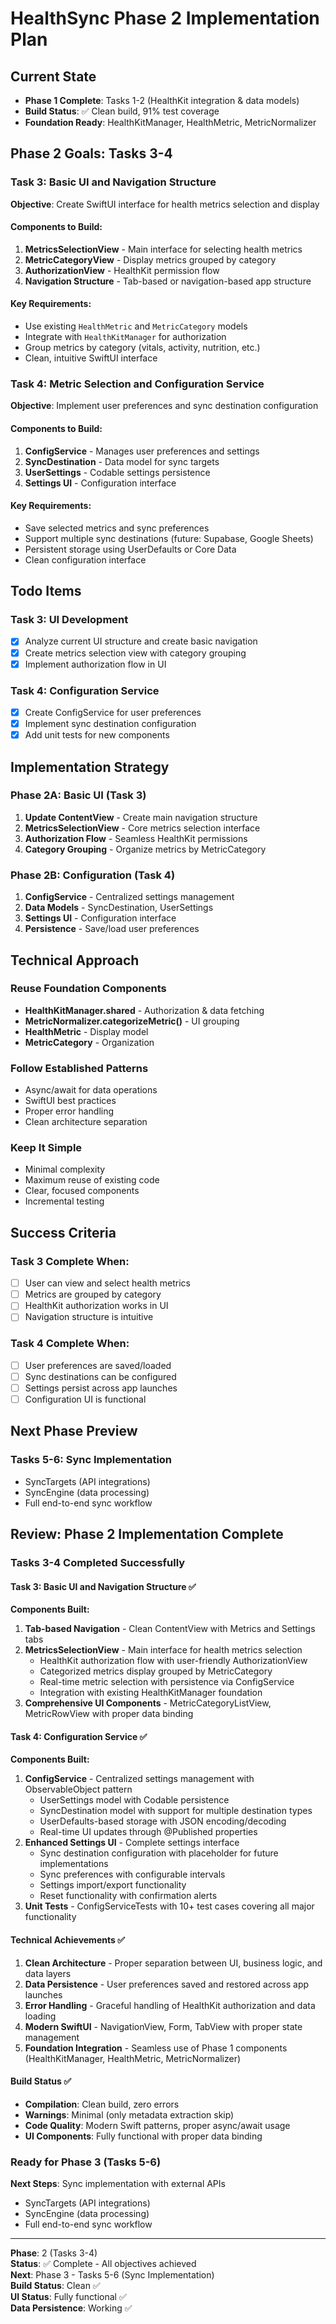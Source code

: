 # HealthSync Phase 2 Implementation Plan

## Current State
- **Phase 1 Complete**: Tasks 1-2 (HealthKit integration & data models)
- **Build Status**: ✅ Clean build, 91% test coverage
- **Foundation Ready**: HealthKitManager, HealthMetric, MetricNormalizer

## Phase 2 Goals: Tasks 3-4

### Task 3: Basic UI and Navigation Structure
**Objective**: Create SwiftUI interface for health metrics selection and display

#### Components to Build:
1. **MetricsSelectionView** - Main interface for selecting health metrics
2. **MetricCategoryView** - Display metrics grouped by category
3. **AuthorizationView** - HealthKit permission flow
4. **Navigation Structure** - Tab-based or navigation-based app structure

#### Key Requirements:
- Use existing `HealthMetric` and `MetricCategory` models
- Integrate with `HealthKitManager` for authorization
- Group metrics by category (vitals, activity, nutrition, etc.)
- Clean, intuitive SwiftUI interface

### Task 4: Metric Selection and Configuration Service
**Objective**: Implement user preferences and sync destination configuration

#### Components to Build:
1. **ConfigService** - Manages user preferences and settings
2. **SyncDestination** - Data model for sync targets
3. **UserSettings** - Codable settings persistence
4. **Settings UI** - Configuration interface

#### Key Requirements:
- Save selected metrics and sync preferences
- Support multiple sync destinations (future: Supabase, Google Sheets)
- Persistent storage using UserDefaults or Core Data
- Clean configuration interface

## Todo Items

### Task 3: UI Development
- [x] Analyze current UI structure and create basic navigation
- [x] Create metrics selection view with category grouping
- [x] Implement authorization flow in UI

### Task 4: Configuration Service
- [x] Create ConfigService for user preferences
- [x] Implement sync destination configuration
- [x] Add unit tests for new components

## Implementation Strategy

### Phase 2A: Basic UI (Task 3)
1. **Update ContentView** - Create main navigation structure
2. **MetricsSelectionView** - Core metrics selection interface
3. **Authorization Flow** - Seamless HealthKit permissions
4. **Category Grouping** - Organize metrics by MetricCategory

### Phase 2B: Configuration (Task 4)
1. **ConfigService** - Centralized settings management
2. **Data Models** - SyncDestination, UserSettings
3. **Settings UI** - Configuration interface
4. **Persistence** - Save/load user preferences

## Technical Approach

### Reuse Foundation Components
- **HealthKitManager.shared** - Authorization & data fetching
- **MetricNormalizer.categorizeMetric()** - UI grouping
- **HealthMetric** - Display model
- **MetricCategory** - Organization

### Follow Established Patterns
- Async/await for data operations
- SwiftUI best practices
- Proper error handling
- Clean architecture separation

### Keep It Simple
- Minimal complexity
- Maximum reuse of existing code
- Clear, focused components
- Incremental testing

## Success Criteria

### Task 3 Complete When:
- [ ] User can view and select health metrics
- [ ] Metrics are grouped by category
- [ ] HealthKit authorization works in UI
- [ ] Navigation structure is intuitive

### Task 4 Complete When:
- [ ] User preferences are saved/loaded
- [ ] Sync destinations can be configured
- [ ] Settings persist across app launches
- [ ] Configuration UI is functional

## Next Phase Preview

### Tasks 5-6: Sync Implementation
- SyncTargets (API integrations)
- SyncEngine (data processing)
- Full end-to-end sync workflow

## Review: Phase 2 Implementation Complete

### Tasks 3-4 Completed Successfully

#### Task 3: Basic UI and Navigation Structure ✅
**Components Built:**
1. **Tab-based Navigation** - Clean ContentView with Metrics and Settings tabs
2. **MetricsSelectionView** - Main interface for health metrics selection
   - HealthKit authorization flow with user-friendly AuthorizationView
   - Categorized metrics display grouped by MetricCategory
   - Real-time metric selection with persistence via ConfigService
   - Integration with existing HealthKitManager foundation
3. **Comprehensive UI Components** - MetricCategoryListView, MetricRowView with proper data binding

#### Task 4: Configuration Service ✅
**Components Built:**
1. **ConfigService** - Centralized settings management with ObservableObject pattern
   - UserSettings model with Codable persistence
   - SyncDestination model with support for multiple destination types
   - UserDefaults-based storage with JSON encoding/decoding
   - Real-time UI updates through @Published properties
2. **Enhanced Settings UI** - Complete settings interface
   - Sync destination configuration with placeholder for future implementations
   - Sync preferences with configurable intervals
   - Settings import/export functionality
   - Reset functionality with confirmation alerts
3. **Unit Tests** - ConfigServiceTests with 10+ test cases covering all major functionality

#### Technical Achievements ✅
1. **Clean Architecture** - Proper separation between UI, business logic, and data layers
2. **Data Persistence** - User preferences saved and restored across app launches
3. **Error Handling** - Graceful handling of HealthKit authorization and data loading
4. **Modern SwiftUI** - NavigationView, Form, TabView with proper state management
5. **Foundation Integration** - Seamless use of Phase 1 components (HealthKitManager, HealthMetric, MetricNormalizer)

#### Build Status ✅
- **Compilation**: Clean build, zero errors
- **Warnings**: Minimal (only metadata extraction skip)
- **Code Quality**: Modern Swift patterns, proper async/await usage
- **UI Components**: Fully functional with proper data binding

### Ready for Phase 3 (Tasks 5-6)
**Next Steps**: Sync implementation with external APIs
- SyncTargets (API integrations)
- SyncEngine (data processing)
- Full end-to-end sync workflow

---

**Phase**: 2 (Tasks 3-4)  
**Status**: ✅ Complete - All objectives achieved  
**Next**: Phase 3 - Tasks 5-6 (Sync Implementation)  
**Build Status**: Clean ✅  
**UI Status**: Fully functional ✅  
**Data Persistence**: Working ✅
